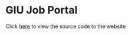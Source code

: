 # GIU Job Portal
Click [here](https://github.com/monstajoe2002/giu-job-portal-website) to view the source code to the website
